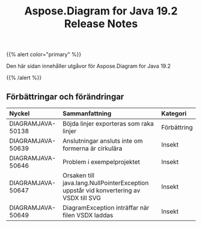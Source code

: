 ﻿---
title: Aspose.Diagram for Java 19.2 Release Notes
type: docs
weight: 110
url: /sv/java/aspose-diagram-for-java-19-2-release-notes/
---
{{% alert color="primary" %}} 

Den här sidan innehåller utgåvor för Aspose.Diagram for Java 19.2

{{% /alert %}} 
## **Förbättringar och förändringar**

|**Nyckel**|**Sammanfattning**|**Kategori**|
|:- |:- |:- |
|DIAGRAMJAVA-50138|Böjda linjer exporteras som raka linjer|Förbättring|
|DIAGRAMJAVA-50639|Anslutningar ansluts inte om formerna är cirkulära|Insekt|
|DIAGRAMJAVA-50646|Problem i exempelprojektet|Insekt|
|DIAGRAMJAVA-50647|Orsaken till java.lang.NullPointerException uppstår vid konvertering av VSDX till SVG|Insekt|
|DIAGRAMJAVA-50649|DiagramException inträffar när filen VSDX laddas|Insekt|

